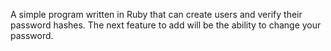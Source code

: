 A simple program written in Ruby that can create users and verify their password hashes. The next feature to add will be the ability to change your password.
